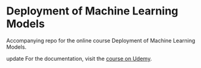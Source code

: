 # Deployment of Machine Learning Models
Accompanying repo for the online course Deployment of Machine Learning Models.

update
For the documentation, visit the [course on Udemy](https://www.udemy.com/deployment-of-machine-learning-models/?couponCode=TIDREPO).
